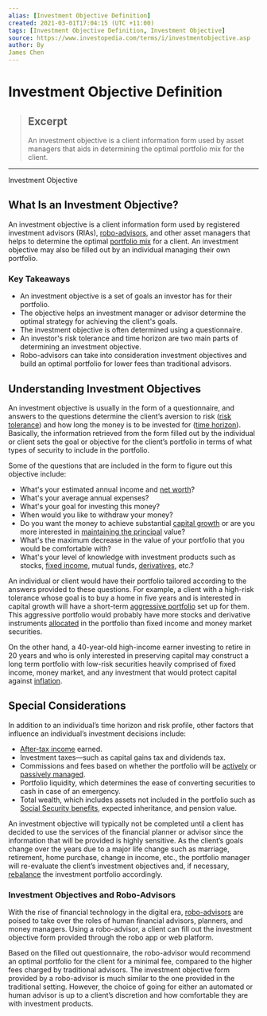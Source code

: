 ```yaml
---
alias: [Investment Objective Definition]
created: 2021-03-01T17:04:15 (UTC +11:00)
tags: [Investment Objective Definition, Investment Objective]
source: https://www.investopedia.com/terms/i/investmentobjective.asp
author: By
James Chen
---
```


# Investment Objective Definition

> ## Excerpt
> An investment objective is a client information form used by asset managers that aids in determining the optimal portfolio mix for the client.

---

Investment Objective
## What Is an Investment Objective?

An investment objective is a client information form used by registered investment advisors (RIAs), [robo-advisors](https://www.investopedia.com/terms/r/roboadvisor-roboadviser.asp), and other asset managers that helps to determine the optimal [portfolio mix](https://www.investopedia.com/terms/a/asset-mix.asp) for a client. An investment objective may also be filled out by an individual managing their own portfolio.

### Key Takeaways

-   An investment objective is a set of goals an investor has for their portfolio.
-   The objective helps an investment manager or advisor determine the optimal strategy for achieving the client's goals.
-   The investment objective is often determined using a questionnaire.
-   An investor's risk tolerance and time horizon are two main parts of determining an investment objective.
-   Robo-advisors can take into consideration investment objectives and build an optimal portfolio for lower fees than traditional advisors.

## Understanding Investment Objectives

An investment objective is usually in the form of a questionnaire, and answers to the questions determine the client’s aversion to risk ([risk tolerance](https://www.investopedia.com/terms/r/risktolerance.asp)) and how long the money is to be invested for ([time horizon](https://www.investopedia.com/terms/t/timehorizon.asp)). Basically, the information retrieved from the form filled out by the individual or client sets the goal or objective for the client’s portfolio in terms of what types of security to include in the portfolio.

Some of the questions that are included in the form to figure out this objective include:

-   What's your estimated annual income and [net worth](https://www.investopedia.com/terms/n/networth.asp)?
-   What's your average annual expenses?
-   What's your goal for investing this money?
-   When would you like to withdraw your money?
-   Do you want the money to achieve substantial [capital growth](https://www.investopedia.com/terms/c/capital-growth.asp) or are you more interested in [maintaining the principal](https://www.investopedia.com/terms/p/preservationofcapital.asp) value?
-   What's the maximum decrease in the value of your portfolio that you would be comfortable with?
-   What's your level of knowledge with investment products such as stocks, [fixed income](https://www.investopedia.com/terms/f/fixedincome.asp), mutual funds, [derivatives](https://www.investopedia.com/terms/d/derivative.asp), etc.?

An individual or client would have their portfolio tailored according to the answers provided to these questions. For example, a client with a high-risk tolerance whose goal is to buy a home in five years and is interested in capital growth will have a short-term [aggressive portfolio](https://www.investopedia.com/terms/a/aggressiveinvestmentstrategy.asp) set up for them. This aggressive portfolio would probably have more stocks and derivative instruments [allocated](https://www.investopedia.com/terms/a/assetallocation.asp) in the portfolio than fixed income and money market securities.

On the other hand, a 40-year-old high-income earner investing to retire in 20 years and who is only interested in preserving capital may construct a long term portfolio with low-risk securities heavily comprised of fixed income, money market, and any investment that would protect capital against [inflation](https://www.investopedia.com/terms/i/inflation.asp).

## Special Considerations

In addition to an individual’s time horizon and risk profile, other factors that influence an individual’s investment decisions include:

-   [After-tax income](https://www.investopedia.com/terms/a/aftertaxincome.asp) earned.
-   Investment taxes—such as capital gains tax and dividends tax.
-   Commissions and fees based on whether the portfolio will be [actively](https://www.investopedia.com/terms/a/activemanagement.asp) or [passively managed](https://www.investopedia.com/terms/p/passivemanagement.asp).
-   Portfolio liquidity, which determines the ease of converting securities to cash in case of an emergency.
-   Total wealth, which includes assets not included in the portfolio such as [Social Security benefits](https://www.investopedia.com/terms/s/social-security-benefits.asp), expected inheritance, and pension value.

An investment objective will typically not be completed until a client has decided to use the services of the financial planner or advisor since the information that will be provided is highly sensitive. As the client’s goals change over the years due to a major life change such as marriage, retirement, home purchase, change in income, etc., the portfolio manager will re-evaluate the client’s investment objectives and, if necessary, [rebalance](https://www.investopedia.com/terms/r/rebalancing.asp) the investment portfolio accordingly.

### Investment Objectives and Robo-Advisors

With the rise of financial technology in the digital era, [robo-advisors](https://www.investopedia.com/terms/r/roboadvisor-roboadviser.asp) are poised to take over the roles of human financial advisors, planners, and money managers. Using a robo-advisor, a client can fill out the investment objective form provided through the robo app or web platform.

Based on the filled out questionnaire, the robo-advisor would recommend an optimal portfolio for the client for a minimal fee, compared to the higher fees charged by traditional advisors. The investment objective form provided by a robo-advisor is much similar to the one provided in the traditional setting. However, the choice of going for either an automated or human advisor is up to a client’s discretion and how comfortable they are with investment products.
